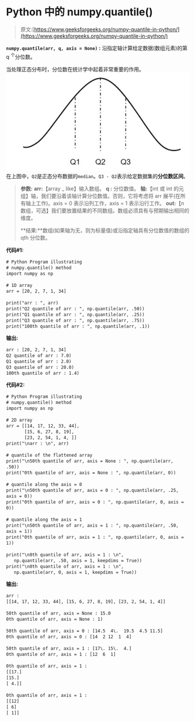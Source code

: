 # Python 中的 numpy.quantile()

> 原文:[https://www.geeksforgeeks.org/numpy-quantile-in-python/](https://www.geeksforgeeks.org/numpy-quantile-in-python/)

**`numpy.quantile(arr, q, axis = None)` :** 沿指定轴计算给定数据(数组元素)的第 q <sup>个</sup>分位数。

当处理正态分布时，分位数在统计学中起着非常重要的作用。
![](img/a50f8c8714504ca52b2a4a8fab283e59.png)
在上图中，`Q2`是正态分布数据的`median`。`Q3 - Q2`表示给定数据集的**分位数区间**。

> **参数:**
> **arr:**【array _ like】输入数组。
> **q :** 分位数值。
> **轴:**【int 或 int 的元组】轴，我们要沿着该轴计算分位数值。否则，它将考虑将 arr 展平(在所有轴上工作)。axis = 0 表示沿列工作，axis = 1 表示沿行工作。
> **out:**【n 数组，可选】我们要放置结果的不同数组。数组必须具有与预期输出相同的维度。
> 
> **结果:**数组(如果轴为无，则为标量值)或沿指定轴具有分位数值的数组的 qth 分位数。

**代码#1:**

```
# Python Program illustrating 
# numpy.quantile() method 
import numpy as np

# 1D array 
arr = [20, 2, 7, 1, 34]

print("arr : ", arr) 
print("Q2 quantile of arr : ", np.quantile(arr, .50))
print("Q1 quantile of arr : ", np.quantile(arr, .25))
print("Q3 quantile of arr : ", np.quantile(arr, .75))
print("100th quantile of arr : ", np.quantile(arr, .1)) 

```

**输出:**

```
arr : [20, 2, 7, 1, 34]
Q2 quantile of arr : 7.0)
Q1 quantile of arr : 2.0)
Q3 quantile of arr : 20.0)
100th quantile of arr : 1.4)

```

**代码#2:**

```
# Python Program illustrating 
# numpy.quantile() method 
import numpy as np

# 2D array 
arr = [[14, 17, 12, 33, 44],  
       [15, 6, 27, 8, 19], 
       [23, 2, 54, 1, 4, ]] 
print("\narr : \n", arr) 

# quantile of the flattened array 
print("\n50th quantile of arr, axis = None : ", np.quantile(arr, .50)) 
print("0th quantile of arr, axis = None : ", np.quantile(arr, 0)) 

# quantile along the axis = 0 
print("\n50th quantile of arr, axis = 0 : ", np.quantile(arr, .25, axis = 0)) 
print("0th quantile of arr, axis = 0 : ", np.quantile(arr, 0, axis = 0)) 

# quantile along the axis = 1 
print("\n50th quantile of arr, axis = 1 : ", np.quantile(arr, .50, axis = 1)) 
print("0th quantile of arr, axis = 1 : ", np.quantile(arr, 0, axis = 1)) 

print("\n0th quantile of arr, axis = 1 : \n", 
   np.quantile(arr, .50, axis = 1, keepdims = True))
print("\n0th quantile of arr, axis = 1 : \n", 
   np.quantile(arr, 0, axis = 1, keepdims = True))
```

**输出:**

```
arr : 
[[14, 17, 12, 33, 44], [15, 6, 27, 8, 19], [23, 2, 54, 1, 4]]

50th quantile of arr, axis = None : 15.0
0th quantile of arr, axis = None : 1)

50th quantile of arr, axis = 0 : [14.5  4\.  19.5  4.5 11.5]
0th quantile of arr, axis = 0 : [14  2 12  1  4]

50th quantile of arr, axis = 1 : [17\. 15\.  4.]
0th quantile of arr, axis = 1 : [12  6  1]

0th quantile of arr, axis = 1 : 
[[17.]
[15.]
[ 4.]]

0th quantile of arr, axis = 1 : 
[[12]
[ 6]
[ 1]]

```
